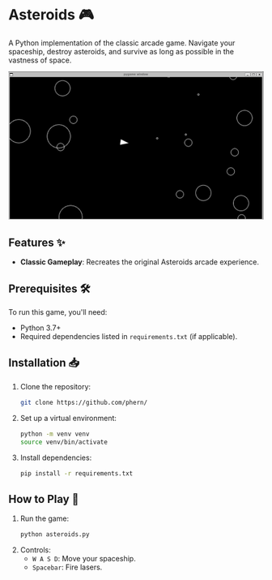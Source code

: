 # Asteroids 🎮

A Python implementation of the classic arcade game. Navigate your spaceship, destroy asteroids, and survive as long as possible in the vastness of space.

![Gameplay Preview](/screenshot.png) <!-- Replace with an actual screenshot link -->

## Features ✨
- **Classic Gameplay**: Recreates the original Asteroids arcade experience.

## Prerequisites 🛠️
To run this game, you'll need:
- Python 3.7+
- Required dependencies listed in `requirements.txt` (if applicable).

## Installation 📥
1. Clone the repository:
   ```bash
   git clone https://github.com/phern/
2. Set up a virtual environment:
   ```bash
   python -m venv venv
   source venv/bin/activate
3. Install dependencies:
   ```bash
   pip install -r requirements.txt

## How to Play 🚀
1. Run the game:
   ```bash
   python asteroids.py
2. Controls:
   - ```W A S D```: Move your spaceship.
   - ```Spacebar```: Fire lasers.
